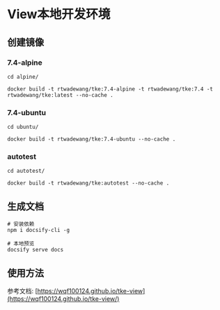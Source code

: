 # View本地开发环境

## 创建镜像

### 7.4-alpine

```shell
cd alpine/

docker build -t rtwadewang/tke:7.4-alpine -t rtwadewang/tke:7.4 -t rtwadewang/tke:latest --no-cache .
```

### 7.4-ubuntu

```shell
cd ubuntu/

docker build -t rtwadewang/tke:7.4-ubuntu --no-cache .
```

### autotest

```shell
cd autotest/

docker build -t rtwadewang/tke:autotest --no-cache .
```

## 生成文档

```shell
# 安装依赖
npm i docsify-cli -g

# 本地预览
docsify serve docs
```

## 使用方法

参考文档: [https://wqf100124.github.io/tke-view](https://wqf100124.github.io/tke-view/)
